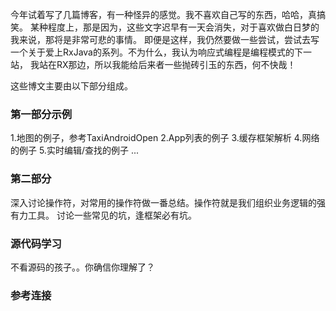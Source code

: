 
今年试着写了几篇博客，有一种怪异的感觉。我不喜欢自己写的东西，哈哈，真搞笑。
某种程度上，那是因为，这些文字迟早有一天会消失，对于喜欢做白日梦的我来说，那将是非常可悲的事情。
即便是这样，我仍然要做一些尝试，尝试去写一个关于爱上RxJava的系列。不为什么，我认为响应式编程是编程模式的下一站，
我站在RX那边，所以我能给后来者一些抛砖引玉的东西，何不快哉！

这些博文主要由以下部分组成。

### 第一部分示例
1.地图的例子，参考TaxiAndroidOpen
2.App列表的例子
3.缓存框架解析
4.网络的例子
5.实时编辑/查找的例子
...

### 第二部分
深入讨论操作符，对常用的操作符做一番总结。操作符就是我们组织业务逻辑的强有力工具。
讨论一些常见的坑，逢框架必有坑。

### 源代码学习
不看源码的孩子。。你确信你理解了？

### 参考连接
